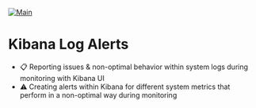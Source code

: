 [![Main](https://github.com/basavyr/kibana-log-alerts/actions/workflows/python-app.yml/badge.svg)](https://github.com/basavyr/kibana-log-alerts/actions/workflows/python-app.yml)

# Kibana Log Alerts

* 📋 Reporting issues & non-optimal behavior within system logs during monitoring with Kibana UI
* ⚠️ Creating alerts within Kibana for different system metrics that perform in a non-optimal way during monitoring
